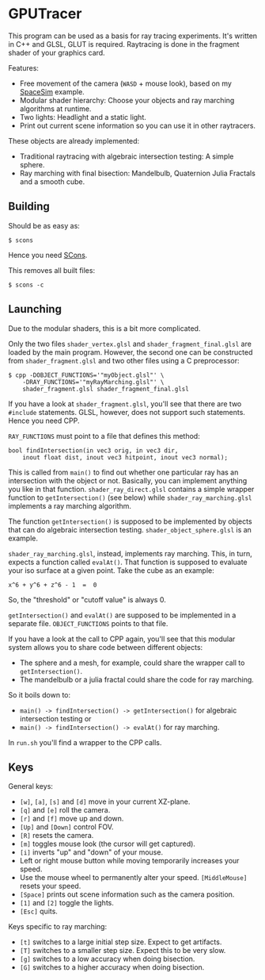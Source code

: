 GPUTracer
=========

This program can be used as a basis for ray tracing experiments. It's
written in C++ and GLSL, GLUT is required. Raytracing is done in the
fragment shader of your graphics card.

Features:

* Free movement of the camera (`WASD` + mouse look), based on my
  [SpaceSim](http://github.com/vain/SpaceSim) example.
* Modular shader hierarchy: Choose your objects and ray marching
  algorithms at runtime.
* Two lights: Headlight and a static light.
* Print out current scene information so you can use it in other
  raytracers.

These objects are already implemented:

* Traditional raytracing with algebraic intersection testing: A simple
  sphere.
* Ray marching with final bisection: Mandelbulb, Quaternion Julia
  Fractals and a smooth cube.


Building
--------

Should be as easy as:

	$ scons

Hence you need [SCons](http://www.scons.org/).

This removes all built files:

	$ scons -c


Launching
---------

Due to the modular shaders, this is a bit more complicated.

Only the two files `shader_vertex.glsl` and `shader_fragment_final.glsl`
are loaded by the main program. However, the second one can be
constructed from `shader_fragment.glsl` and two other files using a C
preprocessor:

	$ cpp -DOBJECT_FUNCTIONS='"myObject.glsl"' \
		-DRAY_FUNCTIONS='"myRayMarching.glsl"' \
		shader_fragment.glsl shader_fragment_final.glsl

If you have a look at `shader_fragment.glsl`, you'll see that there are
two `#include` statements. GLSL, however, does not support such
statements. Hence you need CPP.

`RAY_FUNCTIONS` must point to a file that defines this method:

	bool findIntersection(in vec3 orig, in vec3 dir,
		inout float dist, inout vec3 hitpoint, inout vec3 normal);

This is called from `main()` to find out whether one particular ray has
an intersection with the object or not. Basically, you can implement
anything you like in that function. `shader_ray_direct.glsl` contains a
simple wrapper function to `getIntersection()` (see below) while
`shader_ray_marching.glsl` implements a ray marching algorithm.

The function `getIntersection()` is supposed to be implemented by
objects that can do algebraic intersection testing.
`shader_object_sphere.glsl` is an example.

`shader_ray_marching.glsl`, instead, implements ray marching. This, in
turn, expects a function called `evalAt()`. That function is supposed to
evaluate your iso surface at a given point. Take the cube as an example:

	x^6 + y^6 + z^6 - 1  =  0

So, the "threshold" or "cutoff value" is always 0.

`getIntersection()` and `evalAt()` are supposed to be implemented in a
separate file. `OBJECT_FUNCTIONS` points to that file.

If you have a look at the call to CPP again, you'll see that this
modular system allows you to share code between different objects:

* The sphere and a mesh, for example, could share the wrapper call to
  `getIntersection()`.
* The mandelbulb or a julia fractal could share the code for ray
  marching.

So it boils down to:

* `main() -> findIntersection() -> getIntersection()` for algebraic
  intersection testing or
* `main() -> findIntersection() -> evalAt()` for ray marching.

In `run.sh` you'll find a wrapper to the CPP calls.


Keys
----

General keys:

* `[w]`, `[a]`, `[s]` and `[d]` move in your current XZ-plane.
* `[q]` and `[e]` roll the camera.
* `[r]` and `[f]` move up and down.
* `[Up]` and `[Down]` control FOV.
* `[R]` resets the camera.
* `[m]` toggles mouse look (the cursor will get captured).
* `[i]` inverts "up" and "down" of your mouse.
* Left or right mouse button while moving temporarily increases your
  speed.
* Use the mouse wheel to permanently alter your speed. `[MiddleMouse]`
  resets your speed.
* `[Space]` prints out scene information such as the camera position.
* `[1]` and `[2]` toggle the lights.
* `[Esc]` quits.

Keys specific to ray marching:

* `[t]` switches to a large initial step size. Expect to get artifacts.
* `[T]` switches to a smaller step size. Expect this to be very slow.
* `[g]` switches to a low accuracy when doing bisection.
* `[G]` switches to a higher accuracy when doing bisection.
